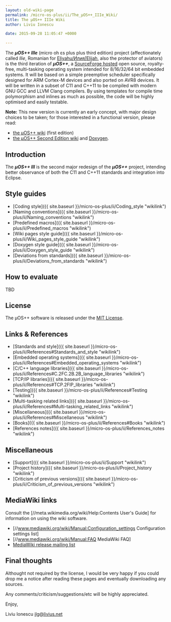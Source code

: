 ```yaml
---
layout: old-wiki-page
permalink: /micro-os-plus/ii/The_µOS++_IIIe_Wiki/
title: The µOS++ IIIe Wiki
author: Liviu Ionescu

date: 2015-09-28 11:05:47 +0000

---
```


The ***µOS++ IIIe*** (micro oh ɛs plus plus third edition) project (affectionately called *Ilie*, Romanian for [Eliyahu/Илия́/Elijah](http://en.wikipedia.org/wiki/Elijah), also the protector of aviators) is the third iteration of ***µOS++***, a [SourceForge hosted](http://sourceforge.net/projects/micro-os-plus/) open source, royalty-free, multi-tasking operating system intended for 8/16/32/64 bit embedded systems. It will be based on a simple preemptive scheduler specifically designed for ARM Cortex-M devices and also ported on AVR8 devices. It will be written in a subset of C11 and C++11 to be compiled with modern GNU GCC and LLVM Clang compilers. By using templates for compile time polymorphism and inlines as much as possible, the code will be highly optimised and easily testable.

**Note:** This new version is currently an early concept, with major design choices to be taken; for those interested in a functional version, please read:

-   [the µOS++ wiki](http://micro-os-plus.sourceforge.net/old-wiki/) (first edition)
-   [the µOS++ Second Edition wiki](http://micro-os-plus.sourceforge.net/wiki/The_µOS%2B%2B_Second_Edition_Wiki) and [Doxygen](http://micro-os-plus.sourceforge.net/doc/).

Introduction
------------

The ***µOS++ III*** is the second major redesign of the ***µOS++*** project, intending better observance of both the C11 and C++11 standards and integration into Eclipse.

Style guides
------------

-   [Coding style]({{ site.baseurl }}/micro-os-plus/ii/Coding_style "wikilink")
-   [Naming conventions]({{ site.baseurl }}/micro-os-plus/ii/Naming_conventions "wikilink")
-   [Predefined macros]({{ site.baseurl }}/micro-os-plus/ii/Predefined_macros "wikilink")
-   [Wiki pages style guide]({{ site.baseurl }}/micro-os-plus/ii/Wiki_pages_style_guide "wikilink")
-   [Doxygen style guide]({{ site.baseurl }}/micro-os-plus/ii/Doxygen_style_guide "wikilink")
-   [Deviations from standards]({{ site.baseurl }}/micro-os-plus/ii/Deviations_from_standards "wikilink")

How to evaluate
---------------

TBD

License
-------

The µOS++ software is released under the [MIT License](http://en.wikipedia.org/wiki/MIT_License).

Links & References
------------------

-   [Standards and style]({{ site.baseurl }}/micro-os-plus/ii/References#Standards_and_style "wikilink")
-   [Embedded operating systems]({{ site.baseurl }}/micro-os-plus/ii/References#Embedded_operating_systems "wikilink")
-   [C/C++ language libraries]({{ site.baseurl }}/micro-os-plus/ii/References#C.2FC.2B.2B_language_libraries "wikilink")
-   [TCP/IP libraries]({{ site.baseurl }}/micro-os-plus/ii/References#TCP.2FIP_libraries "wikilink")
-   [Testing]({{ site.baseurl }}/micro-os-plus/ii/References#Testing "wikilink")
-   [Multi-tasking related links]({{ site.baseurl }}/micro-os-plus/ii/References#Multi-tasking_related_links "wikilink")
-   [Miscellaneous]({{ site.baseurl }}/micro-os-plus/ii/References#Miscellaneous "wikilink")
-   [Books]({{ site.baseurl }}/micro-os-plus/ii/References#Books "wikilink")
-   [References notes]({{ site.baseurl }}/micro-os-plus/ii/References_notes "wikilink")

Miscellaneous
-------------

-   [Support]({{ site.baseurl }}/micro-os-plus/ii/Support "wikilink")
-   [Project history]({{ site.baseurl }}/micro-os-plus/ii/Project_history "wikilink")
-   [Criticism of previous versions]({{ site.baseurl }}/micro-os-plus/ii/Criticism_of_previous_versions "wikilink")

MediaWiki links
---------------

Consult the [//meta.wikimedia.org/wiki/Help:Contents User's Guide] for information on using the wiki software.

-   [//www.mediawiki.org/wiki/Manual:Configuration_settings Configuration settings list]
-   [//www.mediawiki.org/wiki/Manual:FAQ MediaWiki FAQ]
-   [MediaWiki release mailing list](https://lists.wikimedia.org/mailman/listinfo/mediawiki-announce)

Final thoughts
--------------

Althought not required by the license, I would be very happy if you could drop me a notice after reading these pages and eventually downloading any sources.

Any comments/criticism/suggestions/etc will be highly appreciated.

Enjoy,

Liviu Ionescu <ilg@livius.net>
